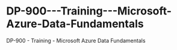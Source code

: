 # DP-900---Training---Microsoft-Azure-Data-Fundamentals
DP-900 - Training - Microsoft Azure Data Fundamentals
